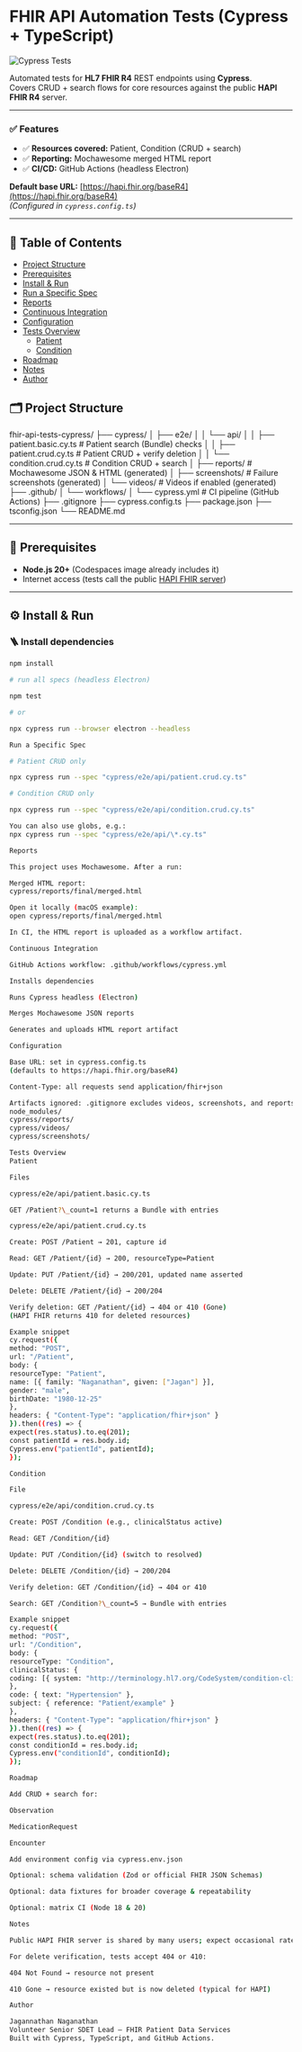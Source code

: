 # FHIR API Automation Tests (Cypress + TypeScript)

![Cypress Tests](https://github.com/jaganatwork/fhir-api-tests-cypress/actions/workflows/cypress.yml/badge.svg)

Automated tests for **HL7 FHIR R4** REST endpoints using **Cypress**.  
Covers CRUD + search flows for core resources against the public **HAPI FHIR R4** server.

---

### ✅ Features

- ✅ **Resources covered:** Patient, Condition (CRUD + search)
- ✅ **Reporting:** Mochawesome merged HTML report
- ✅ **CI/CD:** GitHub Actions (headless Electron)

**Default base URL:** [https://hapi.fhir.org/baseR4](https://hapi.fhir.org/baseR4)  
_(Configured in `cypress.config.ts`)_

---

## 📘 Table of Contents

- [Project Structure](#project-structure)
- [Prerequisites](#prerequisites)
- [Install & Run](#install--run)
- [Run a Specific Spec](#run-a-specific-spec)
- [Reports](#reports)
- [Continuous Integration](#continuous-integration)
- [Configuration](#configuration)
- [Tests Overview](#tests-overview)
  - [Patient](#patient)
  - [Condition](#condition)
- [Roadmap](#roadmap)
- [Notes](#notes)
- [Author](#author)

## 🗂️ Project Structure

fhir-api-tests-cypress/
├── cypress/
│ ├── e2e/
│ │ └── api/
│ │ ├── patient.basic.cy.ts # Patient search (Bundle) checks
│ │ ├── patient.crud.cy.ts # Patient CRUD + verify deletion
│ │ └── condition.crud.cy.ts # Condition CRUD + search
│ ├── reports/ # Mochawesome JSON & HTML (generated)
│ ├── screenshots/ # Failure screenshots (generated)
│ └── videos/ # Videos if enabled (generated)
├── .github/
│ └── workflows/
│ └── cypress.yml # CI pipeline (GitHub Actions)
├── .gitignore
├── cypress.config.ts
├── package.json
├── tsconfig.json
└── README.md

---

## 🧰 Prerequisites

- **Node.js 20+** (Codespaces image already includes it)
- Internet access (tests call the public [HAPI FHIR server](https://hapi.fhir.org/baseR4))

---

## ⚙️ Install & Run

### 🪜 Install dependencies

```bash
npm install

# run all specs (headless Electron)

npm test

# or

npx cypress run --browser electron --headless

Run a Specific Spec

# Patient CRUD only

npx cypress run --spec "cypress/e2e/api/patient.crud.cy.ts"

# Condition CRUD only

npx cypress run --spec "cypress/e2e/api/condition.crud.cy.ts"

You can also use globs, e.g.:
npx cypress run --spec "cypress/e2e/api/\*.cy.ts"

Reports

This project uses Mochawesome. After a run:

Merged HTML report:
cypress/reports/final/merged.html

Open it locally (macOS example):
open cypress/reports/final/merged.html

In CI, the HTML report is uploaded as a workflow artifact.

Continuous Integration

GitHub Actions workflow: .github/workflows/cypress.yml

Installs dependencies

Runs Cypress headless (Electron)

Merges Mochawesome JSON reports

Generates and uploads HTML report artifact

Configuration

Base URL: set in cypress.config.ts
(defaults to https://hapi.fhir.org/baseR4)

Content-Type: all requests send application/fhir+json

Artifacts ignored: .gitignore excludes videos, screenshots, and reports:
node_modules/
cypress/reports/
cypress/videos/
cypress/screenshots/

Tests Overview
Patient

Files

cypress/e2e/api/patient.basic.cy.ts

GET /Patient?\_count=1 returns a Bundle with entries

cypress/e2e/api/patient.crud.cy.ts

Create: POST /Patient → 201, capture id

Read: GET /Patient/{id} → 200, resourceType=Patient

Update: PUT /Patient/{id} → 200/201, updated name asserted

Delete: DELETE /Patient/{id} → 200/204

Verify deletion: GET /Patient/{id} → 404 or 410 (Gone)
(HAPI FHIR returns 410 for deleted resources)

Example snippet
cy.request({
method: "POST",
url: "/Patient",
body: {
resourceType: "Patient",
name: [{ family: "Naganathan", given: ["Jagan"] }],
gender: "male",
birthDate: "1980-12-25"
},
headers: { "Content-Type": "application/fhir+json" }
}).then((res) => {
expect(res.status).to.eq(201);
const patientId = res.body.id;
Cypress.env("patientId", patientId);
});

Condition

File

cypress/e2e/api/condition.crud.cy.ts

Create: POST /Condition (e.g., clinicalStatus active)

Read: GET /Condition/{id}

Update: PUT /Condition/{id} (switch to resolved)

Delete: DELETE /Condition/{id} → 200/204

Verify deletion: GET /Condition/{id} → 404 or 410

Search: GET /Condition?\_count=5 → Bundle with entries

Example snippet
cy.request({
method: "POST",
url: "/Condition",
body: {
resourceType: "Condition",
clinicalStatus: {
coding: [{ system: "http://terminology.hl7.org/CodeSystem/condition-clinical", code: "active" }]
},
code: { text: "Hypertension" },
subject: { reference: "Patient/example" }
},
headers: { "Content-Type": "application/fhir+json" }
}).then((res) => {
expect(res.status).to.eq(201);
const conditionId = res.body.id;
Cypress.env("conditionId", conditionId);
});

Roadmap

Add CRUD + search for:

Observation

MedicationRequest

Encounter

Add environment config via cypress.env.json

Optional: schema validation (Zod or official FHIR JSON Schemas)

Optional: data fixtures for broader coverage & repeatability

Optional: matrix CI (Node 18 & 20)

Notes

Public HAPI FHIR server is shared by many users; expect occasional rate limits or variability.

For delete verification, tests accept 404 or 410:

404 Not Found → resource not present

410 Gone → resource existed but is now deleted (typical for HAPI)

Author

Jagannathan Naganathan
Volunteer Senior SDET Lead – FHIR Patient Data Services
Built with Cypress, TypeScript, and GitHub Actions.
```
